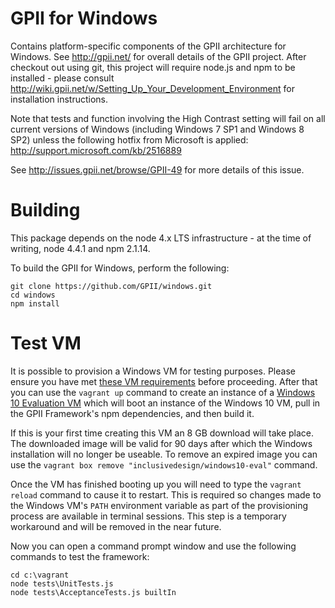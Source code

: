 # GPII for Windows

Contains platform-specific components of the GPII architecture for Windows. See http://gpii.net/ for overall details of the GPII
project. After checkout out using git, this project will require node.js and npm to be installed - please consult
http://wiki.gpii.net/w/Setting_Up_Your_Development_Environment for installation instructions.

Note that tests and function involving the High Contrast setting will fail on all current versions of Windows (including 
Windows 7 SP1 and Windows 8 SP2) unless the following hotfix from Microsoft is applied: http://support.microsoft.com/kb/2516889

See http://issues.gpii.net/browse/GPII-49 for more details of this issue. 

# Building

This package depends on the node 4.x LTS infrastructure - at the time of writing, node 4.4.1 and npm 2.1.14.

To build the GPII for Windows, perform the following:

    git clone https://github.com/GPII/windows.git
    cd windows
    npm install

# Test VM

It is possible to provision a Windows VM for testing purposes. Please ensure you have met [these VM requirements](https://github.com/GPII/qi-development-environments/#requirements) before proceeding. After that you can use the ``vagrant up`` command to create an instance of a [Windows 10 Evaluation VM](https://github.com/idi-ops/packer-windows) which will boot an instance of the Windows 10 VM, pull in the GPII Framework's npm dependencies, and then build it. 

If this is your first time creating this VM an 8 GB download will take place. The downloaded image will be valid for 90 days after which the Windows installation will no longer be useable. To remove an expired image you can use the ``vagrant box remove "inclusivedesign/windows10-eval"`` command.

Once the VM has finished booting up you will need to type the ``vagrant reload`` command to cause it to restart. This is required so changes made to the Windows VM's ``PATH`` environment variable as part of the provisioning process are available in terminal sessions. This step is a temporary workaround and will be removed in the near future. 

Now you can open a command prompt window and use the following commands to test the framework:

```
cd c:\vagrant
node tests\UnitTests.js
node tests\AcceptanceTests.js builtIn
```
